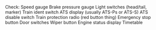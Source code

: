 Check:
Speed gauge
Brake pressure gauge
Light switches (head/tail, marker)
Train ident switch
ATS display (usually ATS-Ps or ATS-S)
ATS disable switch
Train protection radio (red button thing)
Emergency stop button
Door switches
Wiper button
Engine status display
Timetable

